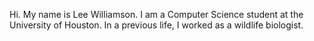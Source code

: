 Hi. My name is Lee Williamson. I am a Computer Science student at the University of Houston. In a previous life, I worked as a wildlife biologist.
